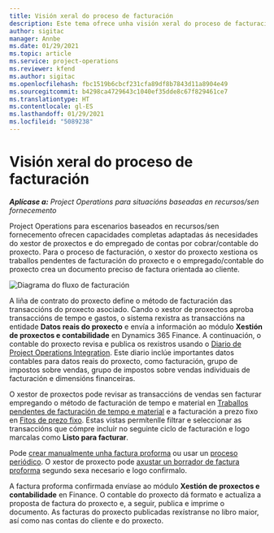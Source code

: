 ```yaml
---
title: Visión xeral do proceso de facturación
description: Este tema ofrece unha visión xeral do proceso de facturación en Project Operations para escenarios baseados en recursos/sen fornecemento.
author: sigitac
manager: Annbe
ms.date: 01/29/2021
ms.topic: article
ms.service: project-operations
ms.reviewer: kfend
ms.author: sigitac
ms.openlocfilehash: fbc1519b6cbcf231cfa89df8b7843d11a8904e49
ms.sourcegitcommit: b4298ca4729643c1040ef35dde8c67f829461ce7
ms.translationtype: HT
ms.contentlocale: gl-ES
ms.lasthandoff: 01/29/2021
ms.locfileid: "5089238"
---
```

# <a name="invoicing-process-overview"></a>Visión xeral do proceso de facturación

_**Aplícase a:** Project Operations para situacións baseadas en recursos/sen fornecemento_

Project Operations para escenarios baseados en recursos/sen fornecemento ofrecen capacidades completas adaptadas ás necesidades do xestor de proxectos e do empregado de contas por cobrar/contable do proxecto. Para o proceso de facturación, o xestor do proxecto xestiona os traballos pendentes de facturación do proxecto e o empregado/contable do proxecto crea un documento preciso de factura orientada ao cliente.

![Diagrama do fluxo de facturación](./media/invoicing-flow.png)

A liña de contrato do proxecto define o método de facturación das transaccións do proxecto asociado. Cando o xestor de proxectos aproba transaccións de tempo e gastos, o sistema rexistra as transaccións na entidade **Datos reais do proxecto** e envía a información ao módulo **Xestión de proxectos e contabilidade** en Dynamics 365 Finance. A continuación, o contable do proxecto revisa e publica os rexistros usando o [Diario de Project Operations Integration](../project-accounting/project-operations-integration-journal.md). Este diario inclúe importantes datos contables para datos reais do proxecto, como facturación, grupo de impostos sobre vendas, grupo de impostos sobre vendas individuais de facturación e dimensións financeiras.

O xestor de proxectos pode revisar as transaccións de vendas sen facturar empregando o método de facturación de tempo e material en [Traballos pendentes de facturación de tempo e material](../proforma-invoicing/manage-billing-backlog.md#time-and-material-billing-backlog) e a facturación a prezo fixo en [Fitos de prezo fixo](../proforma-invoicing/manage-billing-backlog.md#fixed-price-milestones). Estas vistas permítenlle filtrar e seleccionar as transaccións que cómpre incluír no seguinte ciclo de facturación e logo marcalas como **Listo para facturar**.

Pode [crear manualmente unha factura proforma](../proforma-invoicing/create-manual-proforma-invoice.md) ou usar un [proceso periódico](../proforma-invoicing/configure-automated-invoice-creation.md). O xestor de proxecto pode [axustar un borrador de factura proforma](../proforma-invoicing/manage-proforma-invoice.md) segundo sexa necesario e logo confirmalo.

A factura proforma confirmada envíase ao módulo **Xestión de proxectos e contabilidade** en Finance. O contable do proxecto dá formato e actualiza a proposta de factura do proxecto e, a seguir, publica e imprime o documento. As facturas do proxecto publicadas rexístranse no libro maior, así como nas contas do cliente e do proxecto.
